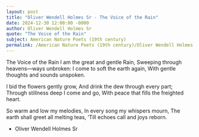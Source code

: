 ```yaml
---
layout: post
title: "Oliver Wendell Holmes Sr - The Voice of the Rain"
date: 2024-12-30 12:00:00 -0000
author: Oliver Wendell Holmes Sr
quote: "The Voice of the Rain"
subject: American Nature Poets (19th century)
permalink: /American Nature Poets (19th century)/Oliver Wendell Holmes Sr/Oliver Wendell Holmes Sr - The Voice of the Rain
---
```


The Voice of the Rain
I am the great and gentle Rain,
Sweeping through heavens—ways unbroken:
I come to soft the earth again,
With gentle thoughts and sounds unspoken.

I bid the flowers gently grow,
And drink the dew through every part;
Through stillness deep I come and go,
With peace that fills the freighted heart.

So warm and low my melodies,
In every song my whispers mourn,
The earth shall greet all melting teas,
‘Till echoes call and joys reborn.

- Oliver Wendell Holmes Sr
